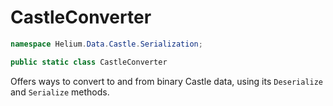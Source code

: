 # CastleConverter

~~~cs
namespace Helium.Data.Castle.Serialization;

public static class CastleConverter
~~~

Offers ways to convert to and from binary Castle data, using its `Deserialize` and `Serialize` methods.